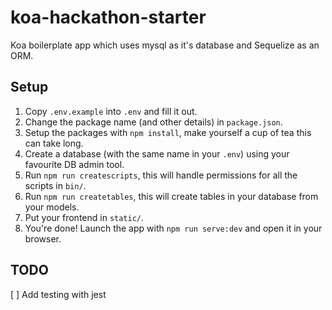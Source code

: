 # koa-hackathon-starter

Koa boilerplate app which uses mysql as it's database and Sequelize as an ORM.

## Setup

1. Copy `.env.example` into `.env` and fill it out.
2. Change the package name (and other details) in `package.json`.
3. Setup the packages with `npm install`, make yourself a cup of tea this can take long.
4. Create a database (with the same name in your `.env`) using your favourite DB admin tool.
5. Run `npm run createscripts`, this will handle permissions for all the scripts in `bin/`.
6. Run `npm run createtables`, this will create tables in your database from your models.
8. Put your frontend in `static/`.
7. You're done! Launch the app with `npm run serve:dev` and open it in your browser.

## TODO

[ ] Add testing with jest
